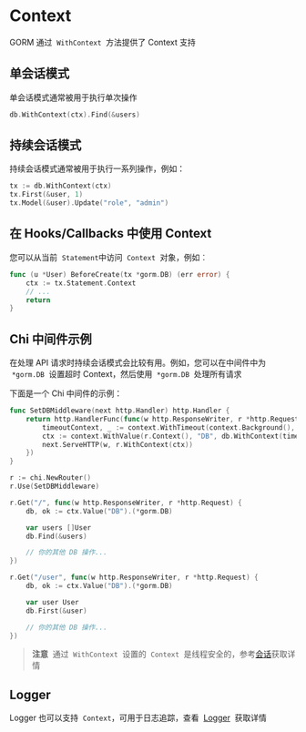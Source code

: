 # Context

GORM 通过  `WithContext`  方法提供了 Context 支持

## 单会话模式

单会话模式通常被用于执行单次操作

```go
db.WithContext(ctx).Find(&users)
```

## 持续会话模式

持续会话模式通常被用于执行一系列操作，例如：

```go
tx := db.WithContext(ctx)
tx.First(&user, 1)
tx.Model(&user).Update("role", "admin")
```

## 在 Hooks/Callbacks 中使用 Context

您可以从当前  `Statement`中访问  `Context`  对象，例如︰

```go
func (u *User) BeforeCreate(tx *gorm.DB) (err error) {
    ctx := tx.Statement.Context
    // ...
    return
}
```

## Chi 中间件示例

在处理 API 请求时持续会话模式会比较有用。例如，您可以在中间件中为  `*gorm.DB`  设置超时 Context，然后使用  `*gorm.DB`  处理所有请求

下面是一个 Chi 中间件的示例：

```go
func SetDBMiddleware(next http.Handler) http.Handler {
    return http.HandlerFunc(func(w http.ResponseWriter, r *http.Request) {
        timeoutContext, _ := context.WithTimeout(context.Background(), time.Second)
        ctx := context.WithValue(r.Context(), "DB", db.WithContext(timeoutContext))
        next.ServeHTTP(w, r.WithContext(ctx))
    })
}

r := chi.NewRouter()
r.Use(SetDBMiddleware)

r.Get("/", func(w http.ResponseWriter, r *http.Request) {
    db, ok := ctx.Value("DB").(*gorm.DB)

    var users []User
    db.Find(&users)

    // 你的其他 DB 操作...
})

r.Get("/user", func(w http.ResponseWriter, r *http.Request) {
    db, ok := ctx.Value("DB").(*gorm.DB)

    var user User
    db.First(&user)

    // 你的其他 DB 操作...
})
```

> **注意**  通过  `WithContext`  设置的  `Context`  是线程安全的，参考[会话](https://gorm.io/zh_CN/docs/session.html)获取详情

## Logger

Logger 也可以支持  `Context`，可用于日志追踪，查看  [Logger](https://gorm.io/zh_CN/docs/logger.html)  获取详情
